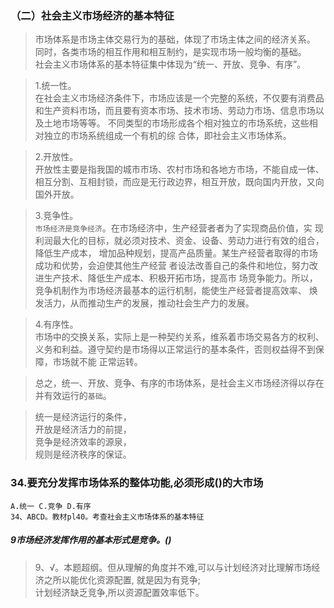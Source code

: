### （二）社会主义市场经济的基本特征
>   市场体系是市场主体交易行为的基础，体现了市场主体之间的经济关系。
同时，各类市场的相互作用和相互制约，是实现市场一般均衡的基础。   
    社会主义市场体系的基本特征集中体现为“统一、开放、竞争、有序”。
        
>   1.统一性。    
        在社会主义市场经济条件下，市场应该是一个完整的系统，不仅要有消费品
    和生产资料市场，而且要有资本市场、技术市场、劳动力市场、信息市场以及土地市场等等。
    不同类型的市场形成各个相对独立的市场系统，这些相对独立的市场系统组成一个有机的综
    合体，即社会主义市场体系。
        
>   2.开放性。    
        开放性主要是指我国的城市市场、农村市场和各地方市场，不能自成一体、
    相互分割、互相封锁，而应是无行政边界，相互开放，既向国内开放，又向国外开放。
        
>   3.竞争性。    
        `市场经济是竞争经济`。在市场经济中，生产经营者者为了实现商品价值，实
    现利润最大化的目标，就必须对技术、资金、设备、劳动力进行有效的组合，降低生产成本，
    增加品种规划，提高产品质量。某生产经营者取得的市场成功和优势，会迫使其他生产经营
    者设法改善自己的条件和地位，努力改进生产技术、降低生产成本、积极开拓市场，提高市
    场竞争能力。所以，竞争机制作为市场经济最基本的运行机制，能使生产经营者提高效率、
    焕发活力，从而推动生产的发展，推动社会生产力的发展。
        
>   4.有序性。    
    市场中的交换关系，实际上是一种契约关系，维系着市场交易各方的权利、
    义务和利益。遵守契约是市场得以正常运行的基本条件，否则权益得不到保障，市场就不能
    正常运转。
        
>   总之，统一、开放、竞争、有序的市场体系，是社会主义市场经济得以存在并有效运行的`基础`。

>   统一是经济运行的条件，    
    开放是经济活力的前提，    
    竞争是经济效率的源泉，    
    规则是经济秩序的保证。    

### 34.要充分发挥市场体系的整体功能,必须形成()的大市场
    A.统一 C.竞争 D.有序
    34、ABCD。教材pl40。考查社会主义市场体系的基本特征

##### 9市场经济发挥作用的基本形式是竞争。()
>   9、√。本题超纲。但从理解的角度并不难,可以与计划经济对比理解市场经济之所以能优化资源配置,
    就是因为有竞争;    
    计划经济缺乏竞争,所以资源配置效率低下。












        